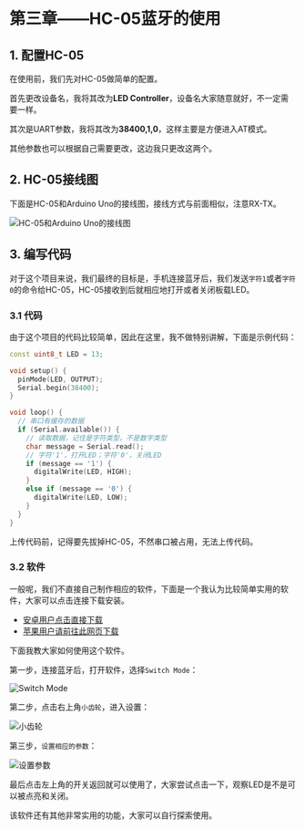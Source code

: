 # 第三章——HC-05蓝牙的使用

## 1. 配置HC-05

在使用前，我们先对HC-05做简单的配置。

首先更改设备名，我将其改为**LED Controller**，设备名大家随意就好，不一定需要一样。

其次是UART参数，我将其改为**38400,1,0**，这样主要是方便进入AT模式。

其他参数也可以根据自己需要更改，这边我只更改这两个。

## 2. HC-05接线图

下面是HC-05和Arduino Uno的接线图，接线方式与前面相似，注意RX-TX。

![HC-05和Arduino Uno的接线图](Images/3-1.png)

## 3. 编写代码

对于这个项目来说，我们最终的目标是，手机连接蓝牙后，我们发送`字符1`或者`字符0`的命令给HC-05，HC-05接收到后就相应地打开或者关闭板载LED。

### 3.1 代码

由于这个项目的代码比较简单，因此在这里，我不做特别讲解，下面是示例代码：

```cpp
const uint8_t LED = 13;

void setup() {
  pinMode(LED, OUTPUT);
  Serial.begin(38400);
}

void loop() {
  // 串口有缓存的数据
  if (Serial.available()) {
    // 读取数据，记住是字符类型，不是数字类型
    char message = Serial.read();
    // 字符'1'，打开LED；字符'0'，关闭LED
    if (message == '1') {
      digitalWrite(LED, HIGH);
    }
    else if (message == '0') {
      digitalWrite(LED, LOW);
    }
  }
}
```

上传代码前，记得要先拔掉HC-05，不然串口被占用，无法上传代码。

### 3.2 软件

一般呢，我们不直接自己制作相应的软件，下面是一个我认为比较简单实用的软件，大家可以点击连接下载安装。

<ul>
  <li><a href="../../software/Bluetooth-Android.apk" target="_blank">安卓用户点击直接下载</a></li>
  <li><a href="https://apps.apple.com/us/app/bluetooth-for-arduino/id1505096526" target="_blank">苹果用户请前往此网页下载</a></li>
</ul>

下面我教大家如何使用这个软件。

第一步，连接蓝牙后，打开软件，选择`Switch Mode`：

![Switch Mode](Images/3-2.png)

第二步，点击右上角`小齿轮`，进入设置：

![小齿轮](Images/3-3.png)

第三步，`设置相应的参数`：

![设置参数](Images/3-4.png)

最后点击左上角的开关返回就可以使用了，大家尝试点击一下，观察LED是不是可以被点亮和关闭。

该软件还有其他非常实用的功能，大家可以自行探索使用。
